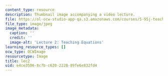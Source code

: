 ```yaml
---
content_type: resource
description: Thumbnail image accompanying a video lecture.
file: https://ol-ocw-studio-app-qa.s3.amazonaws.com/courses/5-95j-teaching-college-level-science-and-engineering-spring-2009/e4ce35068c7bc620222889fe6e832fd4_lec2.jpg
file_type: image/jpeg
image_metadata:
  caption: ''
  credit: ''
  image-alt: 'Lecture 2: Teaching Equations'
learning_resource_types: []
ocw_type: OCWImage
resourcetype: Image
title: lec2
uid: e4ce3506-8c7b-c620-2228-89fe6e832fd4
---
```

